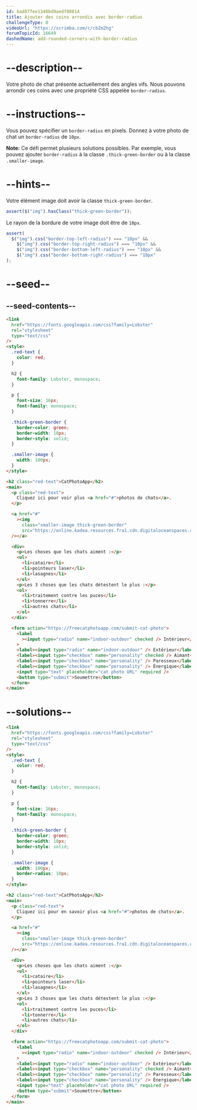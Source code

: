 ```yaml
---
id: bad87fee1348bd9aedf08814
title: Ajouter des coins arrondis avec border-radius
challengeType: 0
videoUrl: "https://scrimba.com/c/cbZm2hg"
forumTopicId: 16649
dashedName: add-rounded-corners-with-border-radius
---
```


# --description--

Votre photo de chat présente actuellement des angles vifs. Nous pouvons arrondir ces coins avec une propriété CSS appelée `border-radius`.

# --instructions--

Vous pouvez spécifier un `border-radius` en pixels. Donnez à votre photo de chat un `border-radius` de `10px`.

**Note:** Ce défi permet plusieurs solutions possibles. Par exemple, vous pouvez ajouter `border-radius` à la classe `.thick-green-border` ou à la classe `.smaller-image`.

# --hints--

Votre élément image doit avoir la classe `thick-green-border`.

```js
assert($("img").hasClass("thick-green-border"));
```

Le rayon de la bordure de votre image doit être de `10px`.

```js
assert(
  $("img").css("border-top-left-radius") === "10px" &&
    $("img").css("border-top-right-radius") === "10px" &&
    $("img").css("border-bottom-left-radius") === "10px" &&
    $("img").css("border-bottom-right-radius") === "10px"
);
```

# --seed--

## --seed-contents--

```html
<link
  href="https://fonts.googleapis.com/css?family=Lobster"
  rel="stylesheet"
  type="text/css"
/>
<style>
  .red-text {
    color: red;
  }

  h2 {
    font-family: Lobster, monospace;
  }

  p {
    font-size: 16px;
    font-family: monospace;
  }

  .thick-green-border {
    border-color: green;
    border-width: 10px;
    border-style: solid;
  }

  .smaller-image {
    width: 100px;
  }
</style>

<h2 class="red-text">CatPhotoApp</h2>
<main>
  <p class="red-text">
    Cliquez ici pour voir plus <a href="#">photos de chats</a>.
  </p>

  <a href="#"
    ><img
      class="smaller-image thick-green-border"
      src="https://online.kadea.resources.fra1.cdn.digitaloceanspaces.com/challenges-resources/relaxing-cat.jpg" alt="Un joli chat orange couché sur le dos."
  /></a>

  <div>
    <p>Les choses que les chats aiment :</p>
    <ul>
      <li>cataire</li>
      <li>pointeurs laser</li>
      <li>lasagnes</li>
    </ul>
    <p>Les 3 choses que les chats détestent le plus :</p>
    <ol>
      <li>traitement contre les puces</li>
      <li>tonnerre</li>
      <li>autres chats</li>
    </ol>
  </div>

  <form action="https://freecatphotoapp.com/submit-cat-photo">
    <label
      ><input type="radio" name="indoor-outdoor" checked /> Intérieur</label
    >
    <label><input type="radio" name="indoor-outdoor" /> Extérieur</label><br />
    <label><input type="checkbox" name="personality" checked /> Aimant</label>
    <label><input type="checkbox" name="personality" /> Paresseux</label>
    <label><input type="checkbox" name="personality" /> Énergique</label><br />
    <input type="text" placeholder="cat photo URL" required />
    <button type="submit">Soumettre</button>
  </form>
</main>
```

# --solutions--

```html
<link
  href="https://fonts.googleapis.com/css?family=Lobster"
  rel="stylesheet"
  type="text/css"
/>
<style>
  .red-text {
    color: red;
  }

  h2 {
    font-family: Lobster, monospace;
  }

  p {
    font-size: 16px;
    font-family: monospace;
  }

  .thick-green-border {
    border-color: green;
    border-width: 10px;
    border-style: solid;
  }

  .smaller-image {
    width: 100px;
    border-radius: 10px;
  }
</style>

<h2 class="red-text">CatPhotoApp</h2>
<main>
  <p class="red-text">
    Cliquez ici pour en savoir plus <a href="#">photos de chats</a>.
  </p>

  <a href="#"
    ><img
      class="smaller-image thick-green-border"
      src="https://online.kadea.resources.fra1.cdn.digitaloceanspaces.com/challenges-resources/relaxing-cat.jpg" alt="Un joli chat orange couché sur le dos."
  /></a>

  <div>
    <p>Les choses que les chats aiment :</p>
    <ul>
      <li>cataire</li>
      <li>pointeurs laser</li>
      <li>lasagnes</li>
    </ul>
    <p>Les 3 choses que les chats détestent le plus :</p>
    <ol>
      <li>traitement contre les puces</li>
      <li>tonnerre</li>
      <li>autres chats</li>
    </ol>
  </div>

  <form action="https://freecatphotoapp.com/submit-cat-photo">
    <label
      ><input type="radio" name="indoor-outdoor" checked /> Intérieur</label
    >
    <label><input type="radio" name="indoor-outdoor" /> Extérieur</label><br />
    <label><input type="checkbox" name="personality" checked /> Aimant</label>
    <label><input type="checkbox" name="personality" /> Paresseux</label>
    <label><input type="checkbox" name="personality" /> Énergique</label><br />
    <input type="text" placeholder="cat photo URL" required />
    <button type="submit">Soumettre</button>
  </form>
</main>
```
